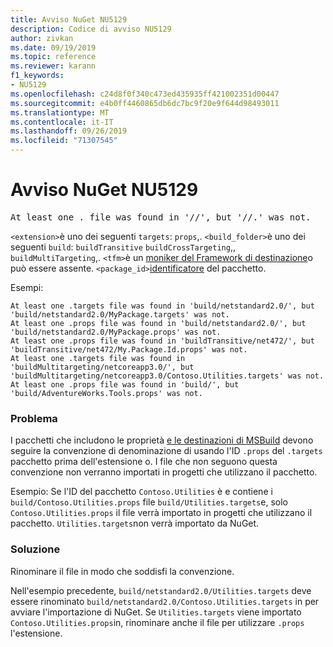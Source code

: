 ```yaml
---
title: Avviso NuGet NU5129
description: Codice di avviso NU5129
author: zivkan
ms.date: 09/19/2019
ms.topic: reference
ms.reviewer: karann
f1_keywords:
- NU5129
ms.openlocfilehash: c24d8f0f340c473ed435935ff421002351d00447
ms.sourcegitcommit: e4b0ff4460865db6dc7bc9f20e9f644d98493011
ms.translationtype: MT
ms.contentlocale: it-IT
ms.lasthandoff: 09/26/2019
ms.locfileid: "71307545"
---
```

# <a name="nuget-warning-nu5129"></a>Avviso NuGet NU5129

<pre>At least one .<extension> file was found in '<build_folder>/<tfm>/', but '<build_folder>/<tfm>/<package_id>.<extension>' was not.</pre>

`<extension>`è uno dei seguenti `targets`: `props`,.
`<build_folder>`è uno dei seguenti `build`: `buildTransitive` `buildCrossTargeting`,, `buildMultiTargeting`,.
`<tfm>`è un [moniker del Framework di destinazione](../target-frameworks.md)o può essere assente.
`<package_id>`[identificatore](../nuspec.md#id) del pacchetto.

Esempi:

```
At least one .targets file was found in 'build/netstandard2.0/', but 'build/netstandard2.0/MyPackage.targets' was not.
At least one .props file was found in 'build/netstandard2.0/', but 'build/netstandard2.0/MyPackage.props' was not.
At least one .props file was found in 'buildTransitive/net472/', but 'buildTransitive/net472/My.Package.Id.props' was not.
At least one .targets file was found in 'buildMultitargeting/netcoreapp3.0/', but 'buildMultitargeting/netcoreapp3.0/Contoso.Utilities.targets' was not.
At least one .props file was found in 'build/', but 'build/AdventureWorks.Tools.props' was not.
```

### <a name="issue"></a>Problema

I pacchetti che includono le proprietà [e le destinazioni di MSBuild](../../create-packages/creating-a-package.md#include-msbuild-props-and-targets-in-a-package) devono seguire la convenzione di denominazione di usando l'ID `.props` del `.targets` pacchetto prima dell'estensione o. I file che non seguono questa convenzione non verranno importati in progetti che utilizzano il pacchetto.

Esempio: Se l'ID del pacchetto `Contoso.Utilities` è e contiene i `build/Contoso.Utilities.props` file `build/Utilities.targets`e, solo `Contoso.Utilities.props` il file verrà importato in progetti che utilizzano il pacchetto. `Utilities.targets`non verrà importato da NuGet.

### <a name="solution"></a>Soluzione

Rinominare il file in modo che soddisfi la convenzione.

Nell'esempio precedente, `build/netstandard2.0/Utilities.targets` deve essere rinominato `build/netstandard2.0/Contoso.Utilities.targets` in per avviare l'importazione di NuGet. Se `Utilities.targets` viene importato `Contoso.Utilities.props`in, rinominare anche il file per utilizzare `.props` l'estensione.
